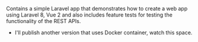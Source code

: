 Contains a simple Laravel app that demonstrates how to create a web app using Laravel 8, Vue 2 and also includes feature tests for testing the functionality of the REST APIs.
 + I'll publish another version that uses Docker container, watch this space.
